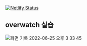 [![Netlify Status](https://api.netlify.com/api/v1/badges/a21ee1f6-61fc-4a24-b99a-b90865d74d7b/deploy-status)](https://app.netlify.com/sites/tranquil-cranachan-ae8846/deploys)

<a href=https://tranquil-cranachan-ae8846.netlify.app></a>

<h2>overwatch 실습</h2>

![화면 기록 2022-06-25 오후 3 33 45](https://user-images.githubusercontent.com/89016723/175761614-8e589dbb-f148-4333-9d17-d6ce6914529a.gif)
